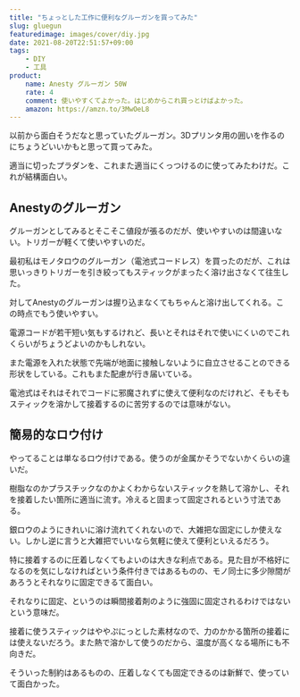 ```yaml
---
title: "ちょっとした工作に便利なグルーガンを買ってみた"
slug: gluegun
featuredimage: images/cover/diy.jpg
date: 2021-08-20T22:51:57+09:00
tags:
    - DIY
    - 工具
product:
    name: Anesty グルーガン 50W
    rate: 4
    comment: 使いやすくてよかった。はじめからこれ買っとけばよかった。
    amazon: https://amzn.to/3MwOeL8
---
```


以前から面白そうだなと思っていたグルーガン。3Dプリンタ用の囲いを作るのにちょうどいいかもと思って買ってみた。

適当に切ったプラダンを、これまた適当にくっつけるのに使ってみたわけだ。これが結構面白い。

<!--more-->


## Anestyのグルーガン

グルーガンとしてみるとそこそこ値段が張るのだが、使いやすいのは間違いない。トリガーが軽くて使いやすいのだ。

最初私はモノタロウのグルーガン（電池式コードレス）を買ったのだが、これは思いっきりトリガーを引き絞ってもスティックがまったく溶け出さなくて往生した。

対してAnestyのグルーガンは握り込まなくてもちゃんと溶け出してくれる。この時点でもう使いやすい。

電源コードが若干短い気もするけれど、長いとそれはそれで使いにくいのでこれくらいがちょうどよいのかもしれない。

また電源を入れた状態で先端が地面に接触しないように自立させることのできる形状をしている。これもまた配慮が行き届いている。

電池式はそれはそれでコードに邪魔されずに使えて便利なのだけれど、そもそもスティックを溶かして接着するのに苦労するのでは意味がない。

## 簡易的なロウ付け

やってることは単なるロウ付けである。使うのが金属かそうでないかくらいの違いだ。

樹脂なのかプラスチックなのかよくわからないスティックを熱して溶かし、それを接着したい箇所に適当に流す。冷えると固まって固定されるという寸法である。

銀ロウのようにきれいに溶け流れてくれないので、大雑把な固定にしか使えない。しかし逆に言うと大雑把でいいなら気軽に使えて便利といえるだろう。

特に接着するのに圧着しなくてもよいのは大きな利点である。見た目が不格好になるのを気にしなければという条件付きではあるものの、モノ同士に多少隙間があろうとそれなりに固定できるて面白い。

それなりに固定、というのは瞬間接着剤のように強固に固定されるわけではないという意味だ。

接着に使うスティックはややぷにっとした素材なので、力のかかる箇所の接着には使えないだろう。また熱で溶かして使うのだから、温度が高くなる場所にも不向きだ。

そういった制約はあるものの、圧着しなくても固定できるのは新鮮で、使っていて面白かった。